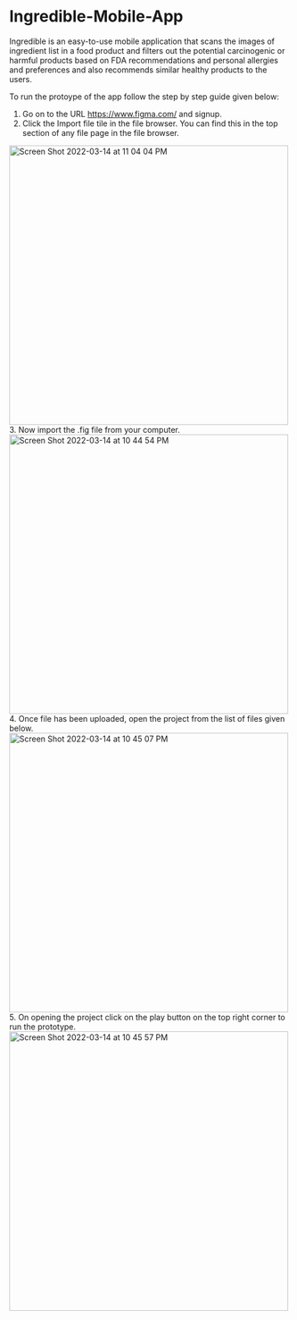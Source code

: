# Ingredible-Mobile-App

Ingredible is an easy-to-use mobile application that scans the images of ingredient list in a food product and filters out the potential carcinogenic or harmful products based on FDA recommendations and personal allergies and preferences and also recommends similar healthy products to the users.

To run the protoype of the app follow the step by step guide given below:

1. Go on to the URL https://www.figma.com/ and signup.
2. Click the  Import file tile in the file browser. You can find this in the top section of any file page in the file browser.
<img width="500" alt="Screen Shot 2022-03-14 at 11 04 04 PM" src="https://user-images.githubusercontent.com/13857810/158316926-6ca8c3b7-4a4e-439c-bd3b-19ceb19ce3c2.png">
3. Now import the .fig file from your computer.
<img width="500" alt="Screen Shot 2022-03-14 at 10 44 54 PM" src="https://user-images.githubusercontent.com/13857810/158317349-b692670f-9303-4798-b90e-0a5f7ede7461.png">
4. Once file has been uploaded, open the project from the list of files given below.
<img width="500" alt="Screen Shot 2022-03-14 at 10 45 07 PM" src="https://user-images.githubusercontent.com/13857810/158317622-e076d35d-c0b6-45a1-bccb-bd20d283e6c1.png">
5. On opening the project click on the play button on the top right corner to run the prototype.
<img width="500" alt="Screen Shot 2022-03-14 at 10 45 57 PM" src="https://user-images.githubusercontent.com/13857810/158317916-55890974-febe-4f52-9a1a-ffc495fbce79.png">
